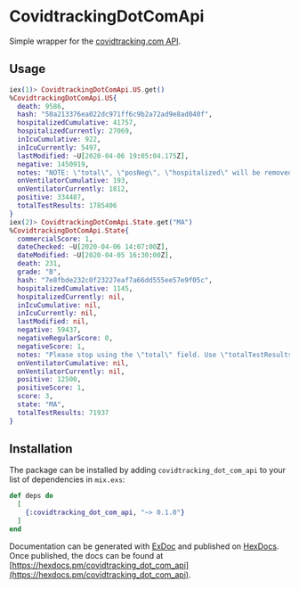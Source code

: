 # CovidtrackingDotComApi

Simple wrapper for the [covidtracking.com API](https://covidtracking.com/api).

## Usage

```elixir
iex(1)> CovidtrackingDotComApi.US.get()
%CovidtrackingDotComApi.US{
  death: 9586,
  hash: "50a213376ea022dc971ff6c9b2a72ad9e8ad040f",
  hospitalizedCumulative: 41757,
  hospitalizedCurrently: 27069,
  inIcuCumulative: 922,
  inIcuCurrently: 5497,
  lastModified: ~U[2020-04-06 19:05:04.175Z],
  negative: 1450919,
  notes: "NOTE: \"total\", \"posNeg\", \"hospitalized\" will be removed in the future.",
  onVentilatorCumulative: 193,
  onVentilatorCurrently: 1812,
  positive: 334487,
  totalTestResults: 1785406
}
iex(2)> CovidtrackingDotComApi.State.get("MA")
%CovidtrackingDotComApi.State{
  commercialScore: 1,
  dateChecked: ~U[2020-04-06 14:07:00Z],
  dateModified: ~U[2020-04-05 16:30:00Z],
  death: 231,
  grade: "B",
  hash: "7e8fbde232c0f23227eaf7a66dd555ee57e9f05c",
  hospitalizedCumulative: 1145,
  hospitalizedCurrently: nil,
  inIcuCumulative: nil,
  inIcuCurrently: nil,
  lastModified: nil,
  negative: 59437,
  negativeRegularScore: 0,
  negativeScore: 1,
  notes: "Please stop using the \"total\" field. Use \"totalTestResults\" instead.",
  onVentilatorCumulative: nil,
  onVentilatorCurrently: nil,
  positive: 12500,
  positiveScore: 1,
  score: 3,
  state: "MA",
  totalTestResults: 71937
}
```

## Installation

The package can be installed
by adding `covidtracking_dot_com_api` to your list of dependencies in `mix.exs`:

```elixir
def deps do
  [
    {:covidtracking_dot_com_api, "~> 0.1.0"}
  ]
end
```

Documentation can be generated with [ExDoc](https://github.com/elixir-lang/ex_doc)
and published on [HexDocs](https://hexdocs.pm). Once published, the docs can
be found at [https://hexdocs.pm/covidtracking_dot_com_api](https://hexdocs.pm/covidtracking_dot_com_api).
